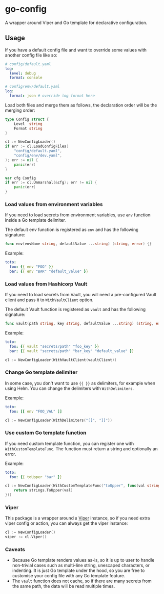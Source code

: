 # go-config

A wrapper around Viper and Go template for declarative configuration. 

## Usage

If you have a default config file and want to override some values with another config file like so:

```yaml
# config/default.yaml
log:
  level: debug
  format: console
```

```yaml
# config/env/default.yaml
log:
  format: json # override log format here
```

Load both files and merge them as follows, the declaration order will be the merging order:

```go
type Config struct {
	Level  string
	Format string
}

cl := NewConfigLoader()
if err := cl.LoadConfigFiles(
	"config/default.yaml", 
	"config/env/dev.yaml",
); err := nil {
	panic(err)
}

var cfg Config
if err := cl.Unmarshal(&cfg); err != nil {
	panic(err)
}
```

### Load values from environment variables

If you need to load secrets from environment variables, use `env` function inside a Go template delimiter.

The default env function is registered as `env` and has the following signature:

```go
func env(envName string, defaultValue ...string) (string, error) {}
```

Example:

```yaml
toto:
  foo: {{ env "FOO" }}
  bar: {{ env "BAR" "default_value" }}
```

### Load values from Hashicorp Vault

If you need to load secrets from Vault, you will need a pre-configured Vault client and
pass it to `WithVaultClient` option.

The default Vault function is registered as `vault` and has the following signature:

```go
func vault(path string, key string, defaultValue ...string) (string, error) {}
```

Example:

```yaml
toto:
  foo: {{ vault "secrets/path" "foo_key" }}
  bar: {{ vault "secrets/path" "bar_key" "default_value" }}
```

```go
cl := NewConfigLoader(WithVaultClient(vaultClient))
```

### Change Go template delimiter

In some case, you don't want to use `{{ }}` as delimiters, for example when using Helm. You can change
the delimiters with `WithDelimiters`.

Example:

```yaml
toto:
  foo: [[ env "FOO_VAL" ]]
```

```go
cl := NewConfigLoader(WithDelimiters("[[", "]]"))
```

### Use custom Go template function

If you need custom template function, you can register one with `WithCustomTemplateFunc`. The function
must return a string and optionally an error.

Example:

```yaml
toto:
  foo: {{ toUpper "bar" }}
```

```go
cl := NewConfigLoader(WithCustomTemplateFunc("toUpper", func(val string) string {
	return strings.ToUpper(val)
}))
```

### Viper

This package is a wrapper around a [Viper](https://github.com/spf13/viper) instance, so if you need extra viper config
or action, you can always get the viper instance:

```go
cl := NewConfigLoader()
viper := cl.Viper()
```

### Caveats

- Because Go template renders values as-is, so it is up to user to handle non-trivial cases such as multi-line string,
  unescaped characters, or indenting. It is just Go template under the hood, so you are free to customise your config
  file with any Go template feature.
- The `vault` function does not cache, so if there are many secrets from the same path, the data will be read multiple
  times.
